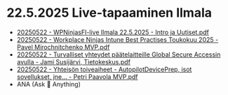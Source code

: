 # 22.5.2025 Live-tapaaminen Ilmala

* [20250522 - WPNinjasFI-live Ilmala 22.5.2025 - Intro ja Uutiset.pdf](20250522%20-%20WPNinjasFI-live%20Ilmala%2022.5.2025%20-%20Intro%20ja%20Uutiset.pdf)
* [20250522 - Workplace Ninjas Intune Best Practises Toukokuu 2025 - Pavel Mirochnitchenko MVP.pdf](20250522%20-%20Workplace%20Ninjas%20Intune%20Best%20Practises%20Toukokuu%202025%20-%20Pavel%20Mirochnitchenko%20MVP.pdf)
* [20250522 - Turvalliset yhteydet päätelaitteille Global Secure Accessin avulla - Jami Susijärvi, Tietokeskus.pdf](20250522%20-%20Turvalliset%20yhteydet%20p%C3%A4%C3%A4telaitteille%20Global%20Secure%20Accessin%20avulla%20-%20Jami%20Susij%C3%A4rvi%2C%20Tietokeskus.pdf)
* [20250522 - Yhteisön toiveaiheet - AutopilotDevicePrep, isot sovellukset, jne... - Petri Paavola MVP.pdf](20250522-Yhteis%C3%B6n%20toiveaiheet%20-%20AutopilotDevicePrep%2C%20isot%20sovellukset%2C%20jne...%20-%20Petri%20Paavola%20MVP.pdf)
* ANA (Ask 🥷 Anything)
